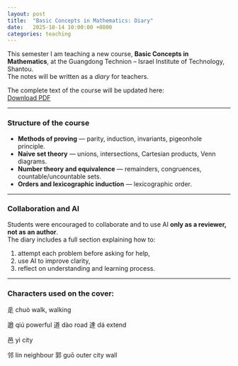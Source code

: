 ```yaml
---
layout: post
title:  "Basic Concepts in Mathematics: Diary"
date:   2025-10-14 10:00:00 +0800
categories: teaching
---
```


This semester I am teaching a new course, **Basic Concepts in Mathematics**, 
at the Guangdong Technion – Israel Institute of Technology, Shantou.  
The notes will be written as a *diary* for teachers.

The complete text of the course will be updated here:  
[Download PDF](https://kilin-math.github.io/assets/teaching/diary.pdf)

---

### Structure of the course

* **Methods of proving** — parity, induction, invariants, pigeonhole principle.  
* **Naive set theory** — unions, intersections, Cartesian products, Venn diagrams.  
* **Number theory and equivalence** — remainders, congruences, countable/uncountable sets.  
* **Orders and lexicographic induction** — lexicographic order.  


---

### Collaboration and AI

Students were encouraged to collaborate and to use AI **only as a reviewer, not as an author**.  
The diary includes a full section explaining how to:
1. attempt each problem before asking for help,  
2. use AI to improve clarity,  
3. reflect on understanding and learning process.

---

### Characters used on the cover:
辵 chuò walk, walking

遒 qiú powerful
道 dào road
達 dá  extend

邑 yì  city

邻 lín neighbour
郭 ɡuō outer city wall  
 


